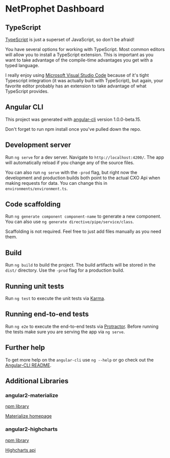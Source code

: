 # NetProphet Dashboard

## TypeScript

[TypeScript](https://www.typescriptlang.org/) is just a superset of JavaScript, so don't be afraid!

You have several options for working with TypeScript. Most common editors will allow you to install a TypeScript extension. This is important as you want to take advantage of the compile-time advantages you get with a typed language.

I really enjoy using [Microsoft Visual Studio Code](https://code.visualstudio.com/) because of it's tight Typescript integration (it was actually built with TypeScript), but again, your favorite editor probably has an extension to take advantage of what TypeScript provides.

## Angular CLI

This project was generated with [angular-cli](https://github.com/angular/angular-cli) version 1.0.0-beta.15.

Don't forget to run npm install once you've pulled down the repo.

## Development server
Run `ng serve` for a dev server. Navigate to `http://localhost:4200/`. The app will automatically reload if you change any of the source files.

You can also run `ng serve` with the `-prod` flag, but right now the development and production builds both point to the actual CXO Api when making requests for data. You can change this in `environments/environment.ts`.

## Code scaffolding

Run `ng generate component component-name` to generate a new component. You can also use `ng generate directive/pipe/service/class`.

Scaffolding is not required. Feel free to just add files manually as you need them.

## Build

Run `ng build` to build the project. The build artifacts will be stored in the `dist/` directory. Use the `-prod` flag for a production build.

## Running unit tests

Run `ng test` to execute the unit tests via [Karma](https://karma-runner.github.io).

## Running end-to-end tests

Run `ng e2e` to execute the end-to-end tests via [Protractor](http://www.protractortest.org/). 
Before running the tests make sure you are serving the app via `ng serve`.

## Further help

To get more help on the `angular-cli` use `ng --help` or go check out the [Angular-CLI README](https://github.com/angular/angular-cli/blob/master/README.md).


## Additional Libraries

### angular2-materialize

[npm library](https://www.npmjs.com/package/angular2-materialize)

[Materialize homepage](http://materializecss.com/)

### angular2-highcharts

[npm library](https://www.npmjs.com/package/angular2-highcharts)

[Highcharts api](http://api.highcharts.com/highcharts)